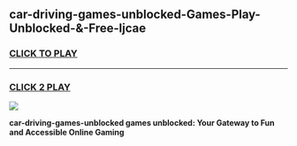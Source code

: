 
## car-driving-games-unblocked-Games-Play-Unblocked-&-Free-ljcae
<h3>
<a href="https://premium76.site?title=car-driving-games-unblocked&ref=24A">CLICK TO PLAY</a></h3>
<hr>

<h3>
<a href="https://premium76.site?title=car-driving-games-unblocked&ref=24A">CLICK 2 PLAY</a>
  
</h3>

<a href="https://premium76.site?title=car-driving-games-unblocked&ref=24A"><img src="https://clearcache.store/games.png"></a>


**car-driving-games-unblocked games unblocked: Your Gateway to Fun and Accessible Online Gaming**

